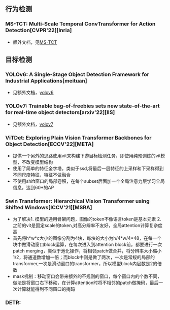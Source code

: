
## 行为检测
### MS-TCT: Multi-Scale Temporal ConvTransformer for Action Detection[CVPR'22][Inria]
- 额外文档，见[MS-TCT](MSTCT.md)


## 目标检测
### YOLOv6: A Single-Stage Object Detection Framework for Industrial Applications[meituan]
- 见额外文档，[yolov6](yolov6.md)


### YOLOv7: Trainable bag-of-freebies sets new state-of-the-art for real-time object detectors[arxiv'22][IIS]
- 见额外文档，[yolov7](yolov7.md)


### ViTDet: Exploring Plain Vision Transformer Backbones for Object Detection[ECCV'22][META]
- 提供一个另外的思路使用vit来构建下游目标检测任务，即使用纯预训练的vit模型，不改变模型结构
- 使用了简单的特征金字塔，类似于ssd,将最后一层特征的上采样和下采样得到不同尺度特征，特征不做融合
- 不使用shift窗口的局部卷积，在每个subset后面加一个全局注意力层学习全局信息，达到60+的AP


### Swin Transformer: Hierarchical Vision Transformer using Shifted Windows[ICCV'21][MSRA]
- 为了解决1. 模型的通用骨架问题，图像的token不像语言token是基本元素 2. 之前的vit是固定scale的token,对高分辨率不友好，全局attention计算复杂度高 
- 首先将h\*w\*c大小的图像分割为4块，每块的大小为h/4\*w/4\*48，在每一个块中做滑动窗口block运算，在每次进入到attention block前，都要进行一次patch merging，类似于池化操作，将相邻patch做合并，将分辨率大小缩小1/2，将通道数增加一倍；而block中则是做了两次，一次是常规的局部的transformer,一次是滑动窗口的transformer，所以模型block内层数是2的倍数
- mask机制：移动窗口会带来额外的不规则的窗口，每个窗口内的个数不同，做法是将窗口右下移动，在计算attention时将不相邻的patch做掩码，最后一次计算就能得到不同窗口的掩码

### DETR: